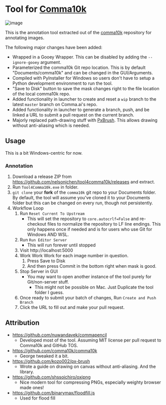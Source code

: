 # Tool for [Comma10k][comma10k]

![image](https://user-images.githubusercontent.com/5363/76159582-14b71780-60d7-11ea-86de-9c72bcc5951e.png)

This is the annotation tool extracted out of the [comma10k][comma10k] repository for annotating images.

The following major changes have been added:

* Wrapped in a Gooey Wrapper. This can be disabled by adding the `--ignore-gooey` argument.
* Parameterized the comma10k Git repo location. This is by default "Documents/comma10k" 
  and can be changed in the GUI/Arguments.
* Compiled with PyInstaller for Windows so users don't have to setup a Python development 
  environment to run the tool.
* "Save to Disk" button to save the mask changes right to the file location of the local comma10k repo.
* Added functionality in launcher to create and reset a `wip` branch to the latest `master` branch on Comma.ai's repo.
* Added functionality in launcher to generate a branch, push, and be linked a URL to submit a pull request on the current branch.
* Majorly replaced path-drawing stuff with [PxBrush][pxbrush]. 
  This allows drawing without anti-aliasing which is needed.

## Usage

This is a bit Windows-centric for now.

### Annotation

1. Download a release ZIP from https://github.com/nelsonjchen/tool4comma10k/releases and extract.
2. Run `Tool4Comma10k.exe` in folder.
3. `git clone` your **fork** of the `comma10k` git repo to your Documents folder. 
    By default, the tool will assume you've cloned it to
    your Documents folder but this can be changed on every run, though not persistently.     
5. Workflow Loop
    1. Run `Reset Current To Upstream`
        * This will set the repository to `core.autocrlf=False` and re-checkout files to normalize the repository
          to LF line endings. This only happens once if needed and is for users who use Git for Windows AND WSL.
    2. Run `Run Editor Server`
        * This will run forever until stopped
    3. Visit http://localhost:5000     
    4. Work Work Work for each image number in question.    
        1. Press Save to Disk
        1. And then press Commit in the bottom right when mask is good.
    5. Stop Server in GUI 
        * You may want to open another instance of the tool purely for Git/non-server stuff. 
            * This might not be possible on Mac. Just Duplicate the tool folder I guess.
    6. Once ready to submit your batch of changes, Run `Create and Push Branch`
    7. Click the URL to fill out and make your pull request.

## Attribution

* https://github.com/nuwandavek/commapencil
    * Developed most of the tool. Assuming MIT license per pull request to Comma10k and GitHub TOS. 
* https://github.com/comma10k/comma10k
    * George tweaked it a bit.
* https://github.com/kozo002/px-brush
    * Wrote a guide on drawing on canvas without anti-aliasing. And the library. 
* https://github.com/shssoichiro/oxipng
    * Nice modern tool for compressing PNGs, especially weighty browser made ones!
* https://github.com/binarymax/floodfill.js
    * Used for flood fill


[comma10k]: https://github.com/commaai/comma10k
[pxbrush]: https://github.com/kozo002/px-brush

